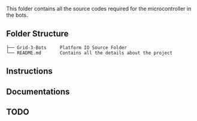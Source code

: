 This folder contains all the source codes required for the microcontroller in the bots.

## Folder Structure
```
├── Grid-3-Bots     Platform IO Source Folder
└── README.md       Contains all the details about the project
```

## Instructions

## Documentations

## TODO
